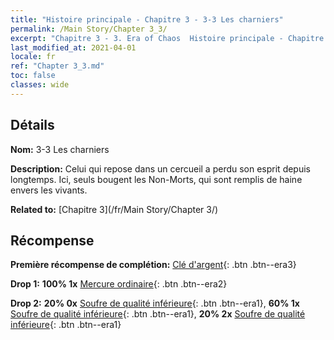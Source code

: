 ```yaml
---
title: "Histoire principale - Chapitre 3 - 3-3 Les charniers"
permalink: /Main Story/Chapter 3_3/
excerpt: "Chapitre 3 - 3. Era of Chaos  Histoire principale - Chapitre 3_3. 3-3 Les charniers"
last_modified_at: 2021-04-01
locale: fr
ref: "Chapter 3_3.md"
toc: false
classes: wide
---
```


## Détails

 **Nom:** 3-3 Les charniers

 **Description:** Celui qui repose dans un cercueil a perdu son esprit depuis longtemps. Ici, seuls bougent les Non-Morts, qui sont remplis de haine envers les vivants.

 **Related to:** [Chapitre 3](/fr/Main Story/Chapter 3/)

## Récompense

 **Première récompense de complétion:** [Clé d'argent](/fr/Items/con_693/){: .btn .btn--era3}

 **Drop 1:** **100% 1x** [Mercure ordinaire](/fr/Items/mat_8/){: .btn .btn--era2}

 **Drop 2:** **20% 0x** [Soufre de qualité inférieure](/fr/Items/mat_3/){: .btn .btn--era1}, **60% 1x** [Soufre de qualité inférieure](/fr/Items/mat_3/){: .btn .btn--era1}, **20% 2x** [Soufre de qualité inférieure](/fr/Items/mat_3/){: .btn .btn--era1}

